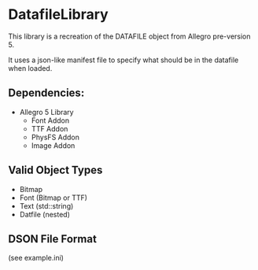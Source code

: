 # DatafileLibrary

This library is a recreation of the DATAFILE object from Allegro pre-version 5.

It uses a json-like manifest file to specify what should be in the datafile when loaded.

## Dependencies:
- Allegro 5 Library
  - Font Addon
  - TTF Addon
  - PhysFS Addon
  - Image Addon

## Valid Object Types
 - Bitmap
 - Font (Bitmap or TTF)
 - Text (std::string)
 - Datfile (nested)

 ## DSON File Format
 (see example.ini)
